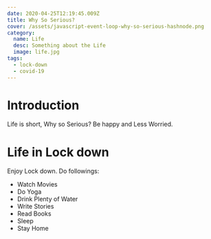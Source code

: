 ```yaml
---
date: 2020-04-25T12:19:45.009Z
title: Why So Serious?
cover: /assets/javascript-event-loop-why-so-serious-hashnode.png
category: 
  name: Life
  desc: Something about the Life
  image: life.jpg
tags:
  - lock-down
  - covid-19
---
```

# Introduction
Life is short, Why so Serious? Be happy and Less Worried.

# Life in Lock down
Enjoy Lock down. Do followings:
- Watch Movies
- Do Yoga
- Drink Plenty of Water
- Write Stories
- Read Books
- Sleep
- Stay Home

